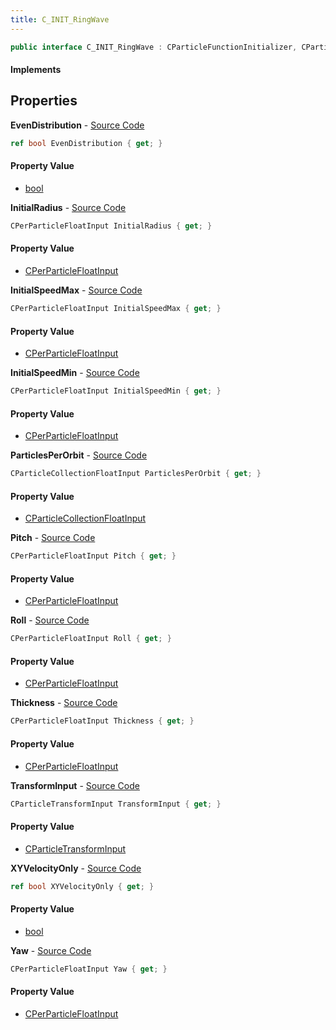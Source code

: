 ```yaml
---
title: C_INIT_RingWave
---
```


```csharp
public interface C_INIT_RingWave : CParticleFunctionInitializer, CParticleFunction, ISchemaClass<CParticleFunction>, ISchemaClass<CParticleFunctionInitializer>, ISchemaClass<C_INIT_RingWave>, ISchemaField, ISchemaClass, INativeHandle
```

#### Implements

## Properties

**EvenDistribution** - [Source Code](https://github.com/swiftly-solution/swiftlys2/blob/master/managed/src/SwiftlyS2.Generated/Schemas/Interfaces/C_INIT_RingWave.cs#L34)

```csharp
ref bool EvenDistribution { get; }
```

#### Property Value

- [bool](https://learn.microsoft.com/dotnet/api/system.boolean)

**InitialRadius** - [Source Code](https://github.com/swiftly-solution/swiftlys2/blob/master/managed/src/SwiftlyS2.Generated/Schemas/Interfaces/C_INIT_RingWave.cs#L20)

```csharp
CPerParticleFloatInput InitialRadius { get; }
```

#### Property Value

- [CPerParticleFloatInput](/docs/api/shared/schemadefinitions/cperparticlefloatinput)

**InitialSpeedMax** - [Source Code](https://github.com/swiftly-solution/swiftlys2/blob/master/managed/src/SwiftlyS2.Generated/Schemas/Interfaces/C_INIT_RingWave.cs#L26)

```csharp
CPerParticleFloatInput InitialSpeedMax { get; }
```

#### Property Value

- [CPerParticleFloatInput](/docs/api/shared/schemadefinitions/cperparticlefloatinput)

**InitialSpeedMin** - [Source Code](https://github.com/swiftly-solution/swiftlys2/blob/master/managed/src/SwiftlyS2.Generated/Schemas/Interfaces/C_INIT_RingWave.cs#L24)

```csharp
CPerParticleFloatInput InitialSpeedMin { get; }
```

#### Property Value

- [CPerParticleFloatInput](/docs/api/shared/schemadefinitions/cperparticlefloatinput)

**ParticlesPerOrbit** - [Source Code](https://github.com/swiftly-solution/swiftlys2/blob/master/managed/src/SwiftlyS2.Generated/Schemas/Interfaces/C_INIT_RingWave.cs#L18)

```csharp
CParticleCollectionFloatInput ParticlesPerOrbit { get; }
```

#### Property Value

- [CParticleCollectionFloatInput](/docs/api/shared/schemadefinitions/cparticlecollectionfloatinput)

**Pitch** - [Source Code](https://github.com/swiftly-solution/swiftlys2/blob/master/managed/src/SwiftlyS2.Generated/Schemas/Interfaces/C_INIT_RingWave.cs#L30)

```csharp
CPerParticleFloatInput Pitch { get; }
```

#### Property Value

- [CPerParticleFloatInput](/docs/api/shared/schemadefinitions/cperparticlefloatinput)

**Roll** - [Source Code](https://github.com/swiftly-solution/swiftlys2/blob/master/managed/src/SwiftlyS2.Generated/Schemas/Interfaces/C_INIT_RingWave.cs#L28)

```csharp
CPerParticleFloatInput Roll { get; }
```

#### Property Value

- [CPerParticleFloatInput](/docs/api/shared/schemadefinitions/cperparticlefloatinput)

**Thickness** - [Source Code](https://github.com/swiftly-solution/swiftlys2/blob/master/managed/src/SwiftlyS2.Generated/Schemas/Interfaces/C_INIT_RingWave.cs#L22)

```csharp
CPerParticleFloatInput Thickness { get; }
```

#### Property Value

- [CPerParticleFloatInput](/docs/api/shared/schemadefinitions/cperparticlefloatinput)

**TransformInput** - [Source Code](https://github.com/swiftly-solution/swiftlys2/blob/master/managed/src/SwiftlyS2.Generated/Schemas/Interfaces/C_INIT_RingWave.cs#L16)

```csharp
CParticleTransformInput TransformInput { get; }
```

#### Property Value

- [CParticleTransformInput](/docs/api/shared/schemadefinitions/cparticletransforminput)

**XYVelocityOnly** - [Source Code](https://github.com/swiftly-solution/swiftlys2/blob/master/managed/src/SwiftlyS2.Generated/Schemas/Interfaces/C_INIT_RingWave.cs#L36)

```csharp
ref bool XYVelocityOnly { get; }
```

#### Property Value

- [bool](https://learn.microsoft.com/dotnet/api/system.boolean)

**Yaw** - [Source Code](https://github.com/swiftly-solution/swiftlys2/blob/master/managed/src/SwiftlyS2.Generated/Schemas/Interfaces/C_INIT_RingWave.cs#L32)

```csharp
CPerParticleFloatInput Yaw { get; }
```

#### Property Value

- [CPerParticleFloatInput](/docs/api/shared/schemadefinitions/cperparticlefloatinput)

